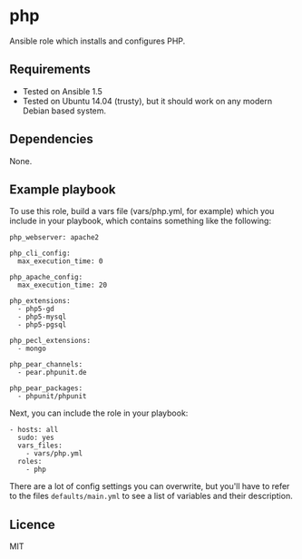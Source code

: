 # php

Ansible role which installs and configures PHP.

## Requirements

- Tested on Ansible 1.5
- Tested on Ubuntu 14.04 (trusty), but it should work on any modern Debian based system.

## Dependencies

None.

## Example playbook

To use this role, build a vars file (vars/php.yml, for example) which you include in your playbook,
which contains something like the following:

    php_webserver: apache2

    php_cli_config:
      max_execution_time: 0

    php_apache_config:
      max_execution_time: 20

    php_extensions:
      - php5-gd
      - php5-mysql
      - php5-pgsql

    php_pecl_extensions:
      - mongo

    php_pear_channels:
      - pear.phpunit.de

    php_pear_packages:
      - phpunit/phpunit

Next, you can include the role in your playbook:

    - hosts: all
      sudo: yes
      vars_files:
        - vars/php.yml
      roles:
        - php

There are a lot of config settings you can overwrite, but you'll have to refer to the files
`defaults/main.yml` to see a list of variables and their description.

## Licence

MIT